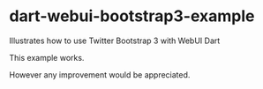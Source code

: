 dart-webui-bootstrap3-example
=============================

Illustrates how to use Twitter Bootstrap 3 with WebUI Dart


This example works.

However any improvement would be appreciated.
